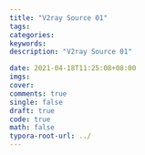 ```yaml
---
title: "V2ray Source 01"  
tags:  
categories:  
keywords:
description: "V2ray Source 01"  

date: 2021-04-18T11:25:08+08:00  
imgs:
cover:  
comments: true  
single: false
draft: true
code: true  
math: false  
typora-root-url: ../  
---
```


<!--more-->